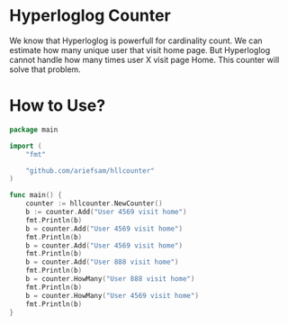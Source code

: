# Hyperloglog Counter
We know that Hyperloglog is powerfull for cardinality count. We can estimate how many unique user that visit home page. But Hyperloglog cannot handle how many times user X visit page Home. This counter will solve that problem.

# How to Use?
```go
package main

import (
	"fmt"

	"github.com/ariefsam/hllcounter"
)

func main() {
	counter := hllcounter.NewCounter()
	b := counter.Add("User 4569 visit home")
	fmt.Println(b)
	b = counter.Add("User 4569 visit home")
	fmt.Println(b)
	b = counter.Add("User 4569 visit home")
	fmt.Println(b)
	b = counter.Add("User 888 visit home")
	fmt.Println(b)
	b = counter.HowMany("User 888 visit home")
	fmt.Println(b)
	b = counter.HowMany("User 4569 visit home")
	fmt.Println(b)
}

```